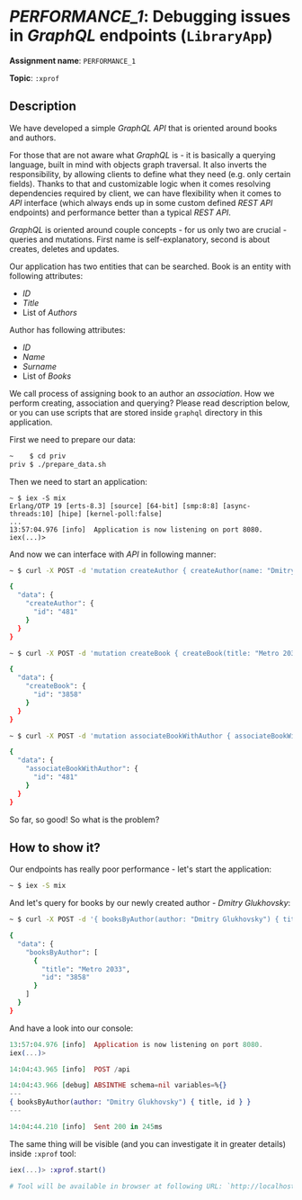 # *PERFORMANCE_1*: Debugging issues in *GraphQL* endpoints (`LibraryApp`)

**Assignment name**: `PERFORMANCE_1`

**Topic**: `:xprof`

## Description

We have developed a simple *GraphQL API* that is oriented around books and authors. 

For those that are not aware what *GraphQL* is - it is basically a querying language, built in mind with objects graph traversal. It also inverts the responsibility, by allowing clients to define what they need (e.g. only certain fields). Thanks to that and customizable logic when it comes resolving dependencies required by client, we can have flexibility when it comes to *API* interface (which always ends up in some custom defined *REST API* endpoints) and performance better than a typical *REST API*.

*GraphQL* is oriented around couple concepts - for us only two are crucial - queries and mutations. First name is self-explanatory, second is about creates, deletes and updates.

Our application has two entities that can be searched. Book is an entity with following attributes:

- *ID*
- *Title*
- List of *Authors*

Author has following attributes:

- *ID*
- *Name*
- *Surname*
- List of *Books*

We call process of assigning book to an author an *association*. How we perform creating, association and querying? Please read description below, or you can use scripts that are stored inside `graphql` directory in this application.

First we need to prepare our data:

```bash
~    $ cd priv
priv $ ./prepare_data.sh
```

Then we need to start an application:

``` 
~ $ iex -S mix
Erlang/OTP 19 [erts-8.3] [source] [64-bit] [smp:8:8] [async-threads:10] [hipe] [kernel-poll:false]
...
13:57:04.976 [info]  Application is now listening on port 8080.
iex(...)>
```

And now we can interface with *API* in following manner:

```bash
~ $ curl -X POST -d 'mutation createAuthor { createAuthor(name: "Dmitry", surname: "Glukhovsky") { id } }' "http://localhost:8080/api" | jq

{
  "data": {
    "createAuthor": {
      "id": "481"
    }
  }
}

~ $ curl -X POST -d 'mutation createBook { createBook(title: "Metro 2033") { id } }' "http://localhost:8080/api" | jq

{
  "data": {
    "createBook": {
      "id": "3858"
    }
  }
}

~ $ curl -X POST -d 'mutation associateBookWithAuthor { associateBookWithAuthor(title: "Metro 2033", author: "Dmitry Glukhovsky") { id } }' "http://localhost:8080/api" | jq 

{
  "data": {
    "associateBookWithAuthor": {
      "id": "481"
    }
  }
}
```

So far, so good! So what is the problem?

## How to show it?

Our endpoints has really poor performance - let's start the application:

```bash
~ $ iex -S mix
```

And let's query for books by our newly created author - *Dmitry Glukhovsky*:

```bash
~ $ curl -X POST -d '{ booksByAuthor(author: "Dmitry Glukhovsky") { title, id } }' "http://localhost:8080/api" | jq

{
  "data": {
    "booksByAuthor": [
      {
        "title": "Metro 2033",
        "id": "3858"
      }
    ]
  }
}
```

And have a look into our console:

```elixir
13:57:04.976 [info]  Application is now listening on port 8080.
iex(...)>

14:04:43.965 [info]  POST /api

14:04:43.966 [debug] ABSINTHE schema=nil variables=%{}
---
{ booksByAuthor(author: "Dmitry Glukhovsky") { title, id } }
---

14:04:44.210 [info]  Sent 200 in 245ms
```

The same thing will be visible (and you can investigate it in greater details) inside `:xprof` tool:

```elixir
iex(...)> :xprof.start()

# Tool will be available in browser at following URL: `http://localhost:7890`.
```